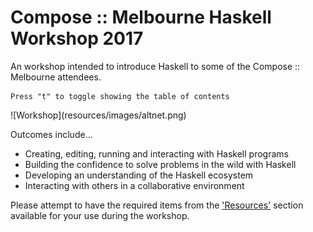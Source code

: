 

Compose :: Melbourne Haskell Workshop 2017
==========================================

<div class="center important">

An workshop intended to introduce Haskell to some of the Compose :: Melbourne attendees.

</div>

<div class="important">

~~~{.note .notitle}
Press "t" to toggle showing the table of contents
~~~


</div>

<div class="center nopad"> ![Workshop](resources/images/altnet.png) </div>

Outcomes include...

* Creating, editing, running and interacting with Haskell programs
* Building the confidence to solve problems in the wild with Haskell
* Developing an understanding of the Haskell ecosystem
* Interacting with others in a collaborative environment

<div class="important note">

Please attempt to have the required items from the
['Resources'](#resources) section available for your use during the workshop.

</div>
